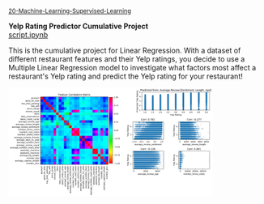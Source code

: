 <sub><a href="https://github.com/stefanm-git/Data-Science/tree/master/20-Machine-Learning-Supervised-Learning">20-Machine-Learning-Supervised-Learning</a></sub>

**Yelp Rating Predictor Cumulative Project**</br>
<a href="https://github.com/stefanm-git/Data-Science/blob/master/20-Machine-Learning-Supervised-Learning/Yelp-Regression-Project/yelp_regression_project.ipynb">script.ipynb</a></br>

This is the cumulative project for Linear Regression.
With a dataset of different restaurant features and their Yelp ratings, you decide to use a Multiple Linear Regression model to investigate what factors most affect a restaurant's Yelp rating and predict the Yelp rating for your restaurant!


<img src="yelp_regression_project.png" alt="img" width="80%">
